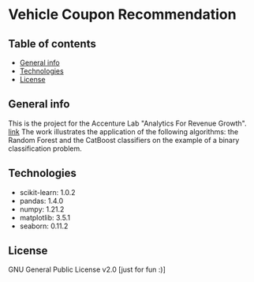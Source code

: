 # Vehicle Coupon Recommendation

## Table of contents
* [General info](#general-info)
* [Technologies](#technologies)
* [License](#license)

## General info
This is the project for the Accenture Lab "Analytics For Revenue Growth". [link](https://dse.cdl.unimi.it/sites/lb74/files/2022-02/Accenture%20-%20Analytics%20for%20Revenue%20Growth%20LAB.pdf)
The work illustrates the application of the following algorithms:  the Random Forest and the CatBoost classifiers on the example of a binary classification problem.

## Technologies
* scikit-learn: 1.0.2
* pandas: 1.4.0
* numpy: 1.21.2
* matplotlib: 3.5.1
* seaborn: 0.11.2

## License
GNU General Public License v2.0 [just for fun :)]
